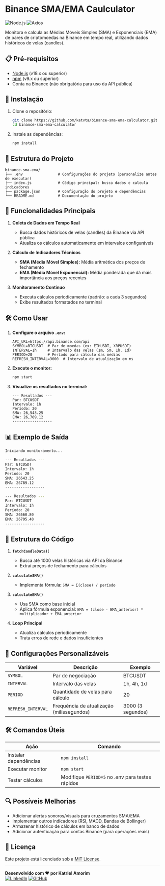 # Binance SMA/EMA Caulculator

![Node.js](https://img.shields.io/badge/Node.js-339933?style=for-the-badge&logo=node.js&logoColor=white)
![Axios](https://img.shields.io/badge/Axios-5A29E4?style=for-the-badge&logo=axios&logoColor=white)

Monitora e calcula as Médias Móveis Simples (SMA) e Exponenciais (EMA) de pares de criptomoedas na Binance em tempo real, utilizando dados históricos de velas (candles).

## 📋 Pré-requisitos

- [Node.js](https://nodejs.org/) (v18.x ou superior)
- [npm](https://www.npmjs.com/) (v9.x ou superior)
- Conta na Binance (não obrigatória para uso da API pública)

## 🚀 Instalação

1. Clone o repositório:
   ```bash
   git clone https://github.com/katvta/binance-sma-ema-calculator.git
   cd binance-sma-ema-calculator
   ```

2. Instale as dependências:
   ```bash
   npm install
   ```

## 📂 Estrutura do Projeto

```
binance-sma-ema/
├── .env                # Configurações do projeto (personalize antes de executar)
├── index.js            # Código principal: busca dados e calcula indicadores
├── package.json        # Configuração do projeto e dependências
└── README.md           # Documentação do projeto
```

## 📜 Funcionalidades Principais

1. **Coleta de Dados em Tempo Real**  
   - Busca dados históricos de velas (candles) da Binance via API pública
   - Atualiza os cálculos automaticamente em intervalos configuráveis

2. **Cálculo de Indicadores Técnicos**  
   - **SMA (Média Móvel Simples):** Média aritmética dos preços de fechamento
   - **EMA (Média Móvel Exponencial):** Média ponderada que dá mais importância aos preços recentes

3. **Monitoramento Contínuo**  
   - Executa cálculos periodicamente (padrão: a cada 3 segundos)
   - Exibe resultados formatados no terminal

## 🛠️ Como Usar

1. **Configure o arquivo `.env`:**
   ```env
   API_URL=https://api.binance.com/api
   SYMBOL=BTCUSDT  # Par de moedas (ex: ETHUSDT, XRPUSDT)
   INTERVAL=1h     # Intervalo das velas (1m, 5m, 1h, 1d)
   PERIOD=20       # Período para cálculo das médias
   REFRESH_INTERVAL=3000  # Intervalo de atualização em ms
   ```

2. **Execute o monitor:**
   ```bash
   npm start
   ```

3. **Visualize os resultados no terminal:**
   ```
   --- Resultados ---
   Par: BTCUSDT
   Intervalo: 1h
   Período: 20
   SMA: 26,543.25
   EMA: 26,789.12
   ------------------
   ```

## 📊 Exemplo de Saída

```bash
Iniciando monitoramento...

--- Resultados ---
Par: BTCUSDT
Intervalo: 1h
Período: 20
SMA: 26543.25
EMA: 26789.12
------------------

--- Resultados ---
Par: BTCUSDT
Intervalo: 1h
Período: 20
SMA: 26560.80
EMA: 26795.40
------------------
```

## 🧩 Estrutura do Código

1. **`fetchCandleData()`**  
   - Busca até 1000 velas históricas via API da Binance
   - Extrai preços de fechamento para cálculos

2. **`calculateSMA()`**  
   - Implementa fórmula: `SMA = Σ(close) / período`

3. **`calculateEMA()`**  
   - Usa SMA como base inicial
   - Aplica fórmula exponencial: `EMA = (close - EMA_anterior) * multiplicador + EMA_anterior`

4. **Loop Principal**  
   - Atualiza cálculos periodicamente
   - Trata erros de rede e dados insuficientes

## 🔧 Configurações Personalizáveis

| Variável           | Descrição                                  | Exemplo       |
|--------------------|--------------------------------------------|---------------|
| `SYMBOL`           | Par de negociação                          | BTCUSDT       |
| `INTERVAL`         | Intervalo das velas                        | 1h, 4h, 1d    |
| `PERIOD`           | Quantidade de velas para cálculo           | 20            |
| `REFRESH_INTERVAL` | Frequência de atualização (milissegundos)  | 3000 (3 segundos) |

## 🛠️ Comandos Úteis

| Ação               | Comando                     |
|--------------------|-----------------------------|
| Instalar dependências | `npm install`           |
| Executar monitor   | `npm start`                |
| Testar cálculos    | Modifique `PERIOD=5` no .env para testes rápidos |

## 🔍 Possíveis Melhorias

- Adicionar alertas sonoros/visuais para cruzamentos SMA/EMA
- Implementar outros indicadores (RSI, MACD, Bandas de Bollinger)
- Armazenar histórico de cálculos em banco de dados
- Adicionar autenticação para contas Binance (para operações reais)

## 📄 Licença

Este projeto está licenciado sob a [MIT License](LICENSE).

---

**Desenvolvido com ❤️ por Katriel Amorim**  
[![LinkedIn](https://img.shields.io/badge/LinkedIn-0077B5?style=flat&logo=linkedin&logoColor=white)](https://linkedin.com/in/katriel-amorim-a330b4322/)
[![GitHub](https://img.shields.io/badge/GitHub-100000?style=flat&logo=github&logoColor=white)](https://github.com/katvta)
